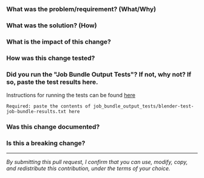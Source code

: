 ### What was the problem/requirement? (What/Why)

### What was the solution? (How)

### What is the impact of this change?

### How was this change tested?

### Did you run the "Job Bundle Output Tests"? If not, why not? If so, paste the test results here.
Instructions for running the tests can be found [here](https://github.com/aws-deadline/deadline-cloud-for-blender/blob/release/docs/job_bundle_tests.md)
```
Required: paste the contents of job_bundle_output_tests/blender-test-job-bundle-results.txt here
```

### Was this change documented?

### Is this a breaking change?

----

*By submitting this pull request, I confirm that you can use, modify, copy, and redistribute this contribution, under the terms of your choice.*